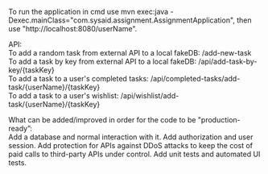 To run the application in cmd use mvn exec:java -Dexec.mainClass="com.sysaid.assignment.AssignmentApplication", then use "http://localhost:8080/userName".  
  
API:  
To add a random task from external API to a local fakeDB: /add-new-task  
To add a task by key from external API to a local fakeDB: /api/add-task-by-key/{taskKey}  
To add a task to a user's completed tasks: /api/completed-tasks/add-task/{userName}/{taskKey}  
To add a task to a user's wishlist: /api/wishlist/add-task/{userName}/{taskKey}  

What can be added/improved in order for the code to be "production-ready”:  
Add a database and normal interaction with it. Add authorization and user session. Add protection for APIs against DDoS attacks to keep the cost of paid calls to third-party APIs under control. Add unit tests and automated UI tests.  

